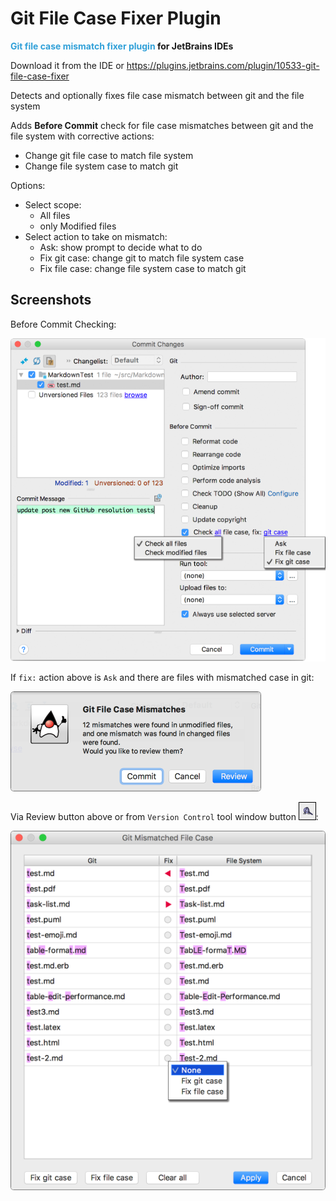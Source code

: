 # Git File Case Fixer Plugin

**<span style="color:#30A0D8;">Git file case mismatch fixer plugin</span> for JetBrains IDEs**

Download it from the IDE or https://plugins.jetbrains.com/plugin/10533-git-file-case-fixer

Detects and optionally fixes file case mismatch between git and the file system

Adds **Before Commit** check for file case mismatches between git and the file system
with corrective actions:

* Change git file case to match file system
* Change file system case to match git

Options:

* Select scope:
  * All files
  * only Modified files
* Select action to take on mismatch:
  * Ask: show prompt to decide what to do
  * Fix git case: change git to match file system case
  * Fix file case: change file system case to match git

## Screenshots

Before Commit Checking: 

![ScreenShot_CommitDialog.png](assets/images/ScreenShot_CommitDialog.png)

If `fix:` action above is `Ask` and there are files with mismatched case in git:

![ScreenShot_CommitMismatchFound.png](assets/images/ScreenShot_CommitMismatchFound.png)  

Via Review button above or from `Version Control` tool window button
![vcs-tool-button](assets/images/vcs-tool-button.png):

![ScreenShot_ShowMismatchesDialog.png](assets/images/ScreenShot_ShowMismatchesDialog.png)

